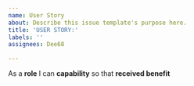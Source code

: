 ```yaml
---
name: User Story
about: Describe this issue template's purpose here.
title: 'USER STORY:'
labels: ''
assignees: Dee68

---
```


As a **role** I can **capability** so that **received benefit**
